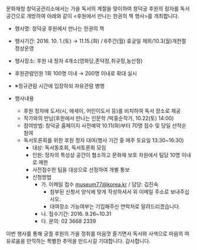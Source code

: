 문화재청 창덕궁관리소에서는 가을 독서의 계절을 맞이하여 창덕궁 후원의 정자를 독서공간으로 개방하여 아래와 같이 <후원에서 만나는 한권의 책 행사>를 개최합니다.

- 행사명: 창덕궁 후원에서 만나는 한권의 책
- 행사기간: 2016. 10. 1.(토) → 11.15.(화) / 6주간(월) 휴궁일 제외/10.3(월)개천절 정상운영
- 행사장소: 후원 내 정자 4개소(영화당,존덕정,취규정,농산정)
- 후원관람인원 1회 100명 이내 → 200명 이내로 확대 실시
- ※정규관람 시간에 입장하되 자유관람 병행

- 행사내용
  - 후원 정자에 도서(시, 에세이, 어린이도서 등)를 비치하여 독서 장소로 제공
  - 작가와의 만남(후원에서 만나는 인문학 /박홍순작가, 10.22(토) 14:00)
  - 참여방법: 창덕궁 홈페이지 사전예약 10.11(화)부터 70명 접수 및 당일 선착순 참여
  - 독서토론회를 위한 후원 정자 대여(행사 기간 중 매주 토요일 13:30~16:30)
    - 대상: 독서동호회, 독서토론회 모임
    - 인원: 정자의 특성상 공간이 협소하고 문화재 보호 차원에서 팀당 10명 이내로 제한
    - 사전접수한 팀을 대상으로 선정하여 개별 통보
    - 신청방법
      - 가. 이메일 접수 museum77@korea.kr / 담당: 김진숙
        - 첨부된 신청서 양식에 맞게 작성하셔서 위 이메일 주소로 보내주십시오.
        - 대여장소 가능여부는 기입해주신 연락처로 알려드리겠습니다.
      - 나. 접수기간: 2016. 9.26~10.31
      - 다. 문의: 02 3668 2339

이번 행사를 통해 궁궐 후원의 가을 정취를 마음껏 즐기면서 독서와 사색으로 마음의 여유로움을 만끽하는 특별한 추억을 만드시길 기대합니다. 감사합니다.